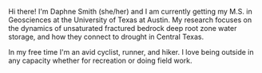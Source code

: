 Hi there! I'm Daphne Smith (she/her) and I am currently getting my M.S. in Geosciences at the University of Texas at Austin. My research focuses on the dynamics of unsaturated fractured bedrock deep root zone water storage, and how they connect to drought in Central Texas.

In my free time I'm an avid cyclist, runner, and hiker. I love being outside in any capacity whether for recreation or doing field work.

<!--
**daphnecs/daphnecs** is a ✨ _special_ ✨ repository because its `README.md` (this file) appears on your GitHub profile.

Here are some ideas to get you started:

- 🔭 I’m currently working 
- 🌱 I’m currently learning 
- 👯 I’m looking to collaborate on ...
- 🤔 I’m looking for help with ...
- 💬 Ask me about ...
- 📫 How to reach me: ...
- 😄 Pronouns: ...
- ⚡ Fun fact: ...
-->

